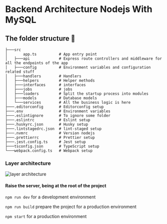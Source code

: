 # Backend Architecture Nodejs With MySQL

## The folder structure 🏢

```structure
├───src
│       app.ts          # App entry point
│   ├───api             # Express route controllers and middleware for all the endpoints of the app
│   ├───config          # Environment variables and configuration related stuff
│   ├───handlers        # Handlers
│   ├───helpers         # Helper methods
│   ├───interfaces      # interfaces
│   ├───jobs            # jobs
│   ├───loaders         # Split the startup process into modules
│   ├───models          # Database models
│   └───services        # All the business logic is here
├───.editorconfig       # Editorconfig setup
├───.env                # Environment variables
├───.eslintignore       # To ignore some folder
├───.eslintrc           # Eslint setup
├───.huskyrc.json       # Husky setup
├───.lintstagedrc.json  # lint-staged setup
├───.nvmrc              # Version nodejs
├───.prettierrc         # Prettier setup
├───.jest.config.ts     # Jest setup
├───tsconfig.json       # TypeScript setup
└───webpack.config.ts   # Webpack setup
```

### Layer architecture

![layer architecture](https://user-images.githubusercontent.com/50475272/107291078-9759fc80-6a35-11eb-8c7a-c0ca3e9c71ac.png)

#### Raise the server, being at the root of the project

`npm run dev` for a development environment

`npm run build` prepare the project for a production environment

`npm start` for a production environment
